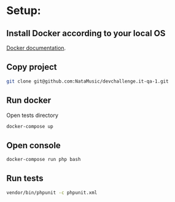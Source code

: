 # **Setup:**

## Install Docker according to your local OS
[Docker documentation](https://docs.docker.com/install/).

## Copy project
```bash
git clone git@github.com:NataMusic/devchallenge.it-qa-1.git
```

## Run docker
Open tests directory
```bash
docker-compose up
```

## Open console
```bash
docker-compose run php bash
```

## Run tests
```bash
vendor/bin/phpunit -c phpunit.xml
```